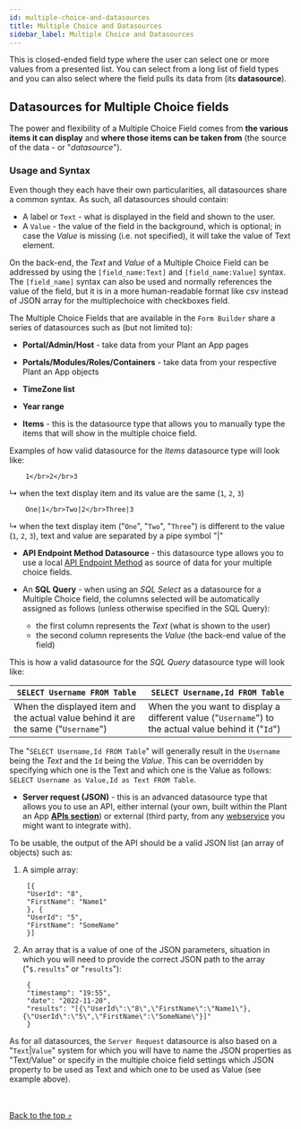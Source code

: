 ```yaml
---
id: multiple-choice-and-datasources
title: Multiple Choice and Datasources
sidebar_label: Multiple Choice and Datasources
---
```


This is closed-ended field type where the user can select one or more values from a presented list. You can select from a long list of field types and you can also select where the field pulls its data from (its **datasource**).

## **Datasources** for Multiple Choice fields

The power and flexibility of a Multiple Choice Field comes from **the various items it can display** and **where those items can be taken from** (the source of the data - or "*datasource*").

### Usage and Syntax

Even though they each have their own particularities, all datasources share a common syntax. As such, all datasources should contain:

 - A label or `Text` - what is displayed in the field and shown to the user.
 - A `Value` - the value of the field in the background, which is optional; in case the *Value* is missing (i.e. not specified), it will take the value of Text element.

On the back-end, the *Text* and *Value* of a Multiple Choice Field can be addressed by using the `[field_name:Text]` and `[field_name:Value]` syntax. The `[field_name]` syntax can also be used and normally references the value of the field, but it is in a more human-readable format like csv instead of JSON array for the multiplechoice with checkboxes field.

The Multiple Choice Fields that are available in the `Form Builder` share a series of datasources such as (but not limited to):

- **Portal/Admin/Host** - take data from your Plant an App pages

- **Portals/Modules/Roles/Containers** - take data from your respective Plant an App objects
  
- **TimeZone list**
  
- **Year range**

- **Items** - this is the datasource type that allows you to manually type the items that will show in the multiple choice field.

Examples of how valid datasource for the *Items* datasource type will look like:

        1</br>2</br>3
↳ when the text display item and its value are the same (`1`, `2`, `3`)

        One|1</br>Two|2</br>Three|3
↳ when the text display item ("`One`", "`Two`", "`Three`") is different to the value (`1`, `2`, `3`), text and value are separated by a pipe symbol "|"

- **API Endpoint Method Datasource** - this datasource type allows you to use a local <a href="https://learn.plantanapp.com/docs/category/apis" target="_blank">API Endpoint Method</a> as source of data for your multiple choice fields.

- An **SQL Query** - when using an *SQL Select* as a datasource for a Multiple Choice field, the columns selected will be automatically assigned as follows (unless otherwise specified in the SQL Query):

   - the first column represents the *Text* (what is shown to the user)
   - the second column represents the *Value* (the back-end value of the field)

This is how a valid datasource for the *SQL Query* datasource type will look like:

| `SELECT Username FROM Table` | `SELECT Username,Id FROM Table` |
| ----- | --------------------------- |
|When the displayed item and the actual value behind it are the same ("`Username`")|When the you want to display a different value ("`Username`") to the actual value behind it ("`Id`")|

The "`SELECT Username,Id FROM Table`" will generally result in the `Username` being the *Text* and the `Id` being the *Value*. This can be overridden by specifying which one is the Text and which one is the Value as follows: `SELECT Username as Value,Id as Text FROM Table`.

- **Server request (JSON)** - this is an advanced datasource type that allows you to use an API, either internal (your own, built within the Plant an App <a href="https://learn.plantanapp.com/docs/apis/api-overview" target="_blank">**APIs section**</a>) or external (third party, from any [webservice](https://en.wikipedia.org/wiki/Web_API) you might want to integrate with).

To be usable, the output of the API should be a valid JSON list (an array of objects) such as:

1. A simple array:

        [{
        "UserId": "8",
        "FirstName": "Name1"
        }, {
        "UserId": "5",
        "FirstName": "SomeName"
        }]

2. An array that is a value of one of the JSON parameters, situation in which you will need to provide the correct JSON path to the array ("`$.results`" or "`results`"):

        {
        "timestamp": "19:55",
        "date": "2022-11-20",
        "results": "[{\"UserId\":\"8\",\"FirstName\":\"Name1\"},    {\"UserId\":\"5\",\"FirstName\":\"SomeName\"}]"
        }

As for all datasources, the `Server Request` datasource is also based on a "`Text`|`Value`" system for which you will have to name the JSON properties as "Text/Value" or specify in the multiple choice field settings which JSON property to be used as Text and which one to be used as Value (see example above).

<br /><br /><a href="#top">Back to the top &#10548;</a>